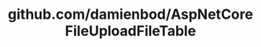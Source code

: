 ---
layout: post
title: github.com/damienbod/AspNetCoreFileUploadFileTable
categories: link
tags: [انگلیسی, برنامه‌نویسی]
---
